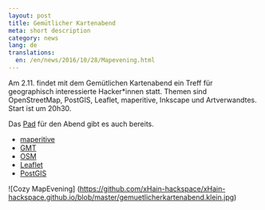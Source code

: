 ```yaml
---
layout: post
title: Gemütlicher Kartenabend
meta: short description
category: news
lang: de
translations:
  en: /en/news/2016/10/28/Mapevening.html
---
```


Am 2.11. findet mit dem Gemütlichen Kartenabend ein Treff für geographisch interessierte Hacker\*innen statt. 
Themen sind OpenStreetMap, PostGIS, Leaflet, maperitive, Inkscape und Artverwandtes.
Start ist um 20h30. 
<!--more--> 
Das <a href="http://pad.okfn.org/p/xHain-Kartenabend">Pad</a> für den Abend gibt es auch bereits.
-  <a href="http://maperitive.net/">maperitive</a>
-  <a href="http://gmt.soest.hawaii.edu/">GMT</a>
-  <a href="www.osm.org">OSM</a>
-  <a href="http://leafletjs.com/">Leaflet</a>
-  <a href="http://www.postgis.net/">PostGIS</a>

![Cozy MapEvening]
(https://github.com/xHain-hackspace/xHain-hackspace.github.io/blob/master/gemuetlicherkartenabend.klein.jpg)
